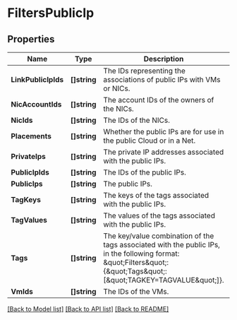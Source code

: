 # FiltersPublicIp

## Properties

Name | Type | Description | Notes
------------ | ------------- | ------------- | -------------
**LinkPublicIpIds** | **[]string** | The IDs representing the associations of public IPs with VMs or NICs. | [optional] 
**NicAccountIds** | **[]string** | The account IDs of the owners of the NICs. | [optional] 
**NicIds** | **[]string** | The IDs of the NICs. | [optional] 
**Placements** | **[]string** | Whether the public IPs are for use in the public Cloud or in a Net. | [optional] 
**PrivateIps** | **[]string** | The private IP addresses associated with the public IPs. | [optional] 
**PublicIpIds** | **[]string** | The IDs of the public IPs. | [optional] 
**PublicIps** | **[]string** | The public IPs. | [optional] 
**TagKeys** | **[]string** | The keys of the tags associated with the public IPs. | [optional] 
**TagValues** | **[]string** | The values of the tags associated with the public IPs. | [optional] 
**Tags** | **[]string** | The key/value combination of the tags associated with the public IPs, in the following format: &amp;quot;Filters&amp;quot;:{&amp;quot;Tags&amp;quot;:[&amp;quot;TAGKEY&#x3D;TAGVALUE&amp;quot;]}. | [optional] 
**VmIds** | **[]string** | The IDs of the VMs. | [optional] 

[[Back to Model list]](../README.md#documentation-for-models) [[Back to API list]](../README.md#documentation-for-api-endpoints) [[Back to README]](../README.md)



